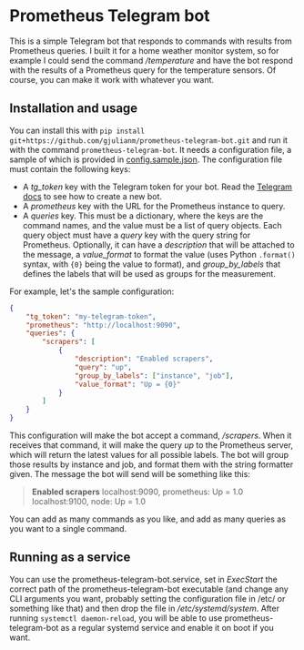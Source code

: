 # Prometheus Telegram bot

This is a simple Telegram bot that responds to commands with results from Prometheus queries. I built it for a home weather monitor system, so for example I could send the command */temperature* and have the bot respond with the results of a Prometheus query for the temperature sensors. Of course, you can make it work with whatever you want.

## Installation and usage

You can install this with `pip install git+https://github.com/gjulianm/prometheus-telegram-bot.git` and run it with the command `prometheus-telegram-bot`. It needs a configuration file, a sample of which is provided in [config.sample.json](./config.sample.json). The configuration file must contain the following keys:

* A *tg_token* key with the Telegram token for your bot. Read the [Telegram docs](https://core.telegram.org/bots#6-botfather) to see how to create a new bot.
* A *prometheus* key with the URL for the Prometheus instance to query.
* A *queries* key. This must be a dictionary, where the keys are the command names, and the value must be a list of query objects. Each query object must have a *query* key with the query string for Prometheus. Optionally, it can have a *description* that will be attached to the message, a *value_format* to format the value (uses Python `.format()` syntax, with `{0}` being the value to format), and *group_by_labels* that defines the labels that will be used as groups for the measurement.

For example, let's the sample configuration:

```json
{
    "tg_token": "my-telegram-token",
    "prometheus": "http://localhost:9090",
    "queries": {
        "scrapers": [
            {
                "description": "Enabled scrapers",
                "query": "up",
                "group_by_labels": ["instance", "job"],
                "value_format": "Up = {0}"
            }
        ]
    }
}
```

This configuration will make the bot accept a command, */scrapers*. When it receives that command, it will make the query *up* to the Prometheus server, which will return the latest values for all possible labels. The bot will group those results by instance and job, and format them with the string formatter given. The message the bot will send will be something like this:

> **Enabled scrapers**
> localhost:9090, prometheus: Up = 1.0
> localhost:9100, node: Up = 1.0

You can add as many commands as you like, and add as many queries as you want to a single command.

## Running as a service

You can use the prometheus-telegram-bot.service, set in *ExecStart* the correct path of the prometheus-telegram-bot executable (and change any CLI arguments you want, probably setting the configuration file in /etc/ or something like that) and then drop the file in */etc/systemd/system*. After running `systemctl daemon-reload`, you will be able to use prometheus-telegram-bot as a regular systemd service and enable it on boot if you want.
